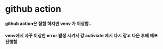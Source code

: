 # github action 
#### github action은 잘함 하지만 venv 가 이상함..
#### venv에서 자꾸 이상한 error 발생 시켜서 걍 activiate 에서 다시 장고 다운 후에 배포 진행함
